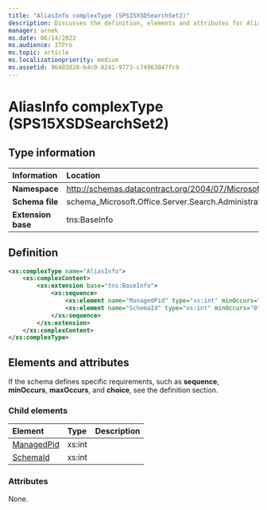 ```yaml
---
title: "AliasInfo complexType (SPS15XSDSearchSet2)"
description: Discusses the definition, elements and attributes for AliasInfo complexType (SPS15XSDSearchSet2).
manager: arnek
ms.date: 06/14/2022
ms.audience: ITPro
ms.topic: article
ms.localizationpriority: medium
ms.assetid: 96483d28-b4c0-8241-9773-c74963047fc9
---
```


# AliasInfo complexType (SPS15XSDSearchSet2)

## Type information

|Information|Location|
|:-----|:-----|
|**Namespace**  |http://schemas.datacontract.org/2004/07/Microsoft.Office.Server.Search.Administration   |
|**Schema file**  |schema_Microsoft.Office.Server.Search.Administration.xsd   |
|**Extension base**  |tns:BaseInfo   |

## Definition

```XML
<xs:complexType name="AliasInfo">
    <xs:complexContent>
        <xs:extension base="tns:BaseInfo">
            <xs:sequence>
                <xs:element name="ManagedPid" type="xs:int" minOccurs="0"></xs:element>
                <xs:element name="SchemaId" type="xs:int" minOccurs="0"></xs:element>
            </xs:sequence>
        </xs:extension>
    </xs:complexContent>
</xs:complexType>

```

## Elements and attributes

If the schema defines specific requirements, such as **sequence**, **minOccurs**, **maxOccurs**, and **choice**, see the definition section.

### Child elements

|**Element**|**Type**|**Description**|
|:-----|:-----|:-----|
|[ManagedPid](managedpid-element-aliasinfo-complextypesps15xsdsearchset2.md)  |xs:int   ||
|[SchemaId](schemaid-element-aliasinfo-complextypesps15xsdsearchset2.md)  |xs:int   ||

### Attributes

None.
